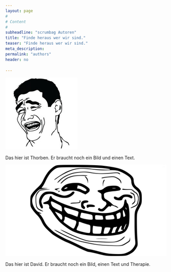 ```yaml
---
layout: page
#
# Content
#
subheadline: "scrumbag Autoren"
title: "Finde heraus wer wir sind."
teaser: "Finde heraus wer wir sind."
meta_description:
permalink: "authors"
header: no

---
```


![Thorben](/images/thorbenegberts.jpg)

Das hier ist Thorben. Er braucht noch ein Bild und einen Text.

![David](/images/davidorlowski.jpg)

Das hier ist David. Er braucht noch ein Bild, einen Text und Therapie.
